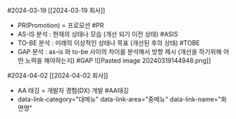 #2024-03-19 [[2024-03-19 회사]]
- PR(Promotion) = 프로모션 #PR
- AS-IS 분석 : 현재의 상태나 모습 (개선 되기 이전 상태) #ASIS
- TO-BE 분석 : 미래의 이상적인 상태나 목표 (개선된 후의 상태) #TOBE
- GAP 분석 : as-is 와 to-be 사이의 차이를 분석해서 방향 제시 (개선을 하기위해 어떤 노력을 해야하는지) #GAP
![[Pasted image 20240319144948.png]]


#2024-04-02 [[2024-04-02 회사]]
- AA 태깅 = 개발자 경험(DX) 개발 #AA태깅
- data-link-category="대메뉴" data-link-area="중메뉴" data-link-name="화면명" 

